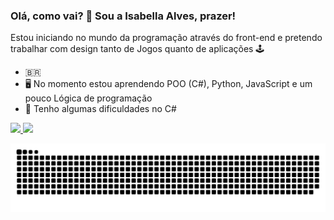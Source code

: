 ### Olá, como vai? 👋 Sou a Isabella Alves, prazer!   

 Estou iniciando no mundo da programação através do front-end e pretendo trabalhar com design tanto de Jogos quanto de aplicações  🕹️

- 🇧🇷
- 🖥️ No momento estou aprendendo POO (C#), Python, JavaScript e um pouco Lógica de programação 
- 🤔 Tenho algumas dificuldades no C#

<div> 
 
  <a href= "https://github.com/IsabellaSMA">
    <img width="50%" src="https://github-readme-stats.vercel.app/api?username=IsabellaSMA&count_private=true&show_icons=true&theme=radical">
<img width= "40%" src="https://github-readme-stats.vercel.app/api/top-langs/?username=IsabellaSMA&layout=compactIsabellaSMA&count_private=true&theme=cobalt">
    
</div>
<div>
 
 ![Snake animation](https://github.com/IsabellaSMA/IsabellaSMA/blob/output/github-contribution-grid-snake.svg)
 </div>

